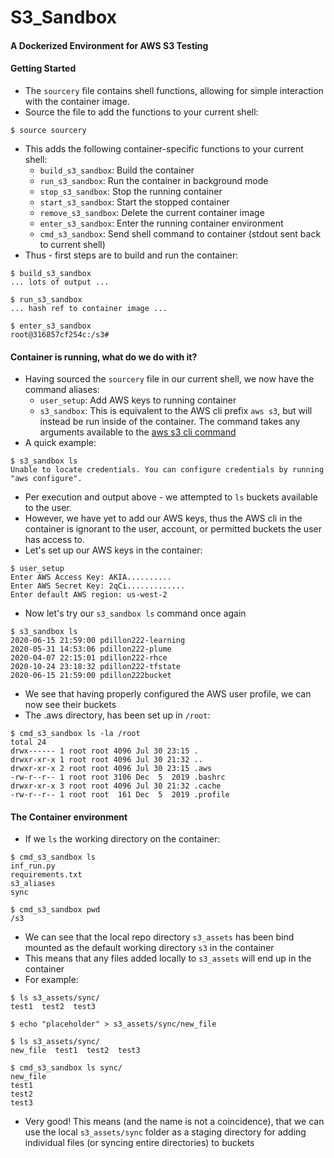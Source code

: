 # S3_Sandbox
#### A Dockerized Environment for AWS S3 Testing

#### Getting Started
- The `sourcery` file contains shell functions, allowing for simple interaction with the container image.
- Source the file to add the functions to your current shell:
```
$ source sourcery
```
- This adds the following container-specific functions to your current shell:
  - `build_s3_sandbox`: Build the container
  - `run_s3_sandbox`: Run the container in background mode
  - `stop_s3_sandbox`: Stop the running container
  - `start_s3_sandbox`: Start the stopped container
  - `remove_s3_sandbox`: Delete the current container image
  - `enter_s3_sandbox`: Enter the running container environment
  - `cmd_s3_sandbox`: Send shell command to container (stdout sent back to current shell)
- Thus - first steps are to build and run the container:
```
$ build_s3_sandbox
... lots of output ...

$ run_s3_sandbox
... hash ref to container image ...

$ enter_s3_sandbox
root@316857cf254c:/s3#
```
#### Container is running, what do we do with it?
- Having sourced the `sourcery` file in our current shell, we now have the command aliases:
  - `user_setup`: Add AWS keys to running container
  - `s3_sandbox`: This is equivalent to the AWS cli prefix `aws s3`, but will instead be run inside of the container.  The command takes any arguments available to the [aws s3 cli command](https://docs.aws.amazon.com/cli/latest/reference/s3/index.html)
- A quick example:
```
$ s3_sandbox ls
Unable to locate credentials. You can configure credentials by running "aws configure".
```
- Per execution and output above - we attempted to `ls` buckets available to the user.  
- However, we have yet to add our AWS keys, thus the AWS cli in the container is ignorant to the user, account, or permitted buckets the user has access to.
- Let's set up our AWS keys in the container:
```
$ user_setup
Enter AWS Access Key: AKIA..........
Enter AWS Secret Key: 2qCi.............
Enter default AWS region: us-west-2
```
- Now let's try our `s3_sandbox ls` command once again
```
$ s3_sandbox ls
2020-06-15 21:59:00 pdillon222-learning
2020-05-31 14:53:06 pdillon222-plume
2020-04-07 22:15:01 pdillon222-rhce
2020-10-24 23:18:32 pdillon222-tfstate
2020-06-15 21:59:00 pdillon222bucket
```
- We see that having properly configured the AWS user profile, we can now see their buckets
- The .aws directory, has been set up in `/root`:
```
$ cmd_s3_sandbox ls -la /root
total 24
drwx------ 1 root root 4096 Jul 30 23:15 .
drwxr-xr-x 1 root root 4096 Jul 30 21:32 ..
drwxr-xr-x 2 root root 4096 Jul 30 23:15 .aws
-rw-r--r-- 1 root root 3106 Dec  5  2019 .bashrc
drwxr-xr-x 3 root root 4096 Jul 30 21:32 .cache
-rw-r--r-- 1 root root  161 Dec  5  2019 .profile
```
#### The Container environment
- If we `ls` the working directory on the container:
```
$ cmd_s3_sandbox ls
inf_run.py
requirements.txt
s3_aliases
sync
```
```
$ cmd_s3_sandbox pwd
/s3
```
- We can see that the local repo directory `s3_assets` has been bind mounted as the default working directory `s3` in the container
- This means that any files added locally to `s3_assets` will end up in the container
- For example:
```
$ ls s3_assets/sync/
test1  test2  test3

$ echo "placeholder" > s3_assets/sync/new_file

$ ls s3_assets/sync/
new_file  test1  test2  test3

$ cmd_s3_sandbox ls sync/
new_file
test1
test2
test3
```
- Very good!  This means (and the name is not a coincidence), that we can use the local `s3_assets/sync` folder as a staging directory for adding individual files (or syncing entire directories) to buckets
